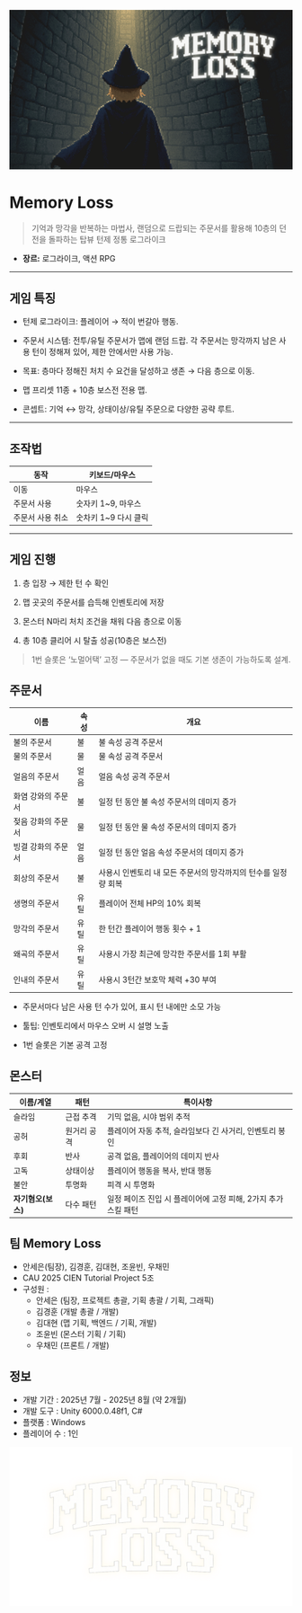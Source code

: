 ![Title Background Image](Assets/README_img/intro_bg_title.png)

# Memory Loss

> 기억과 망각을 반복하는 마법사, 랜덤으로 드랍되는 주문서를 활용해 10층의 던전을 돌파하는 탑뷰 턴제 정통 로그라이크

- **장르:** 로그라이크, 액션 RPG

---

## 게임 특징

- 턴제 로그라이크: 플레이어 → 적이 번갈아 행동.

- 주문서 시스템: 전투/유틸 주문서가 맵에 랜덤 드랍. 각 주문서는 망각까지 남은 사용 턴이 정해져 있어, 제한 안에서만 사용 가능.

- 목표: 층마다 정해진 처치 수 요건을 달성하고 생존 → 다음 층으로 이동.

- 맵 프리셋 11종 + 10층 보스전 전용 맵.

- 콘셉트: 기억 ↔ 망각, 상태이상/유틸 주문으로 다양한 공략 루트.

---

## 조작법

| 동작        | 키보드/마우스        |
|-----------|----------------|
| 이동        | 마우스            |
| 주문서 사용    | 숫자키 1\~9, 마우스  |
| 주문서 사용 취소 | 숫차키 1\~9 다시 클릭 |

---

## 게임 진행

1. 층 입장 → 제한 턴 수 확인

2. 맵 곳곳의 주문서를 습득해 인벤토리에 저장

3. 몬스터 N마리 처치 조건을 채워 다음 층으로 이동

5. 총 10층 클리어 시 탈출 성공(10층은 보스전)

> 1번 슬롯은 ‘노멀어택’ 고정 — 주문서가 없을 때도 기본 생존이 가능하도록 설계.

## 주문서

| 이름                    | 속성   | 개요                                  |
|-----------------------|------|-------------------------------------|
| 불의 주문서                | 불    | 불 속성 공격 주문서                         |
| 물의 주문서                | 물    | 물 속성 공격 주문서                         |
| 얼음의 주문서               | 얼음   | 얼음 속성 공격 주문서                        |
| 화염 강와의 주문서            | 불    | 일정 턴 동안 불 속성 주문서의 데미지 증가            |
| 젖음 강화의 주문서            | 물    | 일정 턴 동안 물 속성 주문서의 데미지 증가            |
| 빙결 강화의 주문서            | 얼음   | 일정 턴 동안 얼음 속성 주문서의 데미지 증가           |
| 회상의 주문서               | 불    | 사용시 인벤토리 내 모든 주문서의 망각까지의 턴수를 일정량 회복 |
| 생명의 주문서               | 유틸   | 플레이어 전체 HP의 10% 회복 |
| 망각의 주문서               | 유틸   | 한 턴간 플레이어 행동 횟수 + 1 |
| 왜곡의 주문서               | 유틸   | 사용시 가장 최근에 망각한 주문서를 1회 부활 |
| 인내의 주문서               | 유틸   | 사용시 3턴간 보호막 체력 +30 부여 |

- 주문서마다 남은 사용 턴 수가 있어, 표시 턴 내에만 소모 가능

- 툴팁: 인벤토리에서 마우스 오버 시 설명 노출

- 1번 슬롯은 기본 공격 고정

## 몬스터
| 이름/계열    | 패턴      | 특이사항                                  |
|----------|---------|---------------------------------------|
| 슬라임      | 근접 추격   | 기믹 없음, 시야 범위 추적                       |
| 공허       | 원거리 공격  | 플레이어 자동 추적, 슬라임보다 긴 사거리, 인벤토리 봉인      |
| 후회       | 반사      | 공격 없음, 플레이어의 데미지 반사                   |
| 고독       | 상태이상    | 플레이어 행동을 복사, 반대 행동                    |
| 불안       | 투명화 | 피격 시 투명화                              |
| **자기혐오(보스)** | 다수 패턴   | 일정 페이즈 진입 시 플레이어에 고정 피해, 2가지 추가 스킬 패턴 |

## 팀 Memory Loss

- 안세은(팀장), 김경훈, 김대현, 조윤빈, 우채민
- CAU 2025 CIEN Tutorial Project 5조
- 구성원 :
  - 안세은 (팀장, 프로젝트 총괄, 기획 총괄 / 기획, 그래픽)
  - 김경훈 (개발 총괄 / 개발)
  - 김대현 (맵 기획, 백엔드 / 기획, 개발)
  - 조윤빈 (몬스터 기획 / 기획)
  - 우채민 (프론트 / 개발)

## 정보
- 개발 기간 : 2025년 7월 - 2025년 8월 (약 2개월)
- 개발 도구 : Unity 6000.0.48f1, C#
- 플랫폼 : Windows
- 플레이어 수 : 1인

![Title](Assets/README_img/Memoryloss_title.png)
